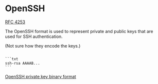 # OpenSSH

[RFC 4253](https://datatracker.ietf.org/doc/html/rfc4253)

The OpenSSH format is used to represent private and public keys that are used for SSH authentication.

(Not sure how they encode the keys.)

~~~admonish example title="Example 1: OpenSSH Public Key"

```txt
ssh-rsa AAAAB...
```
~~~

[OpenSSH private key binary format](http://dnaeon.github.io/openssh-private-key-binary-format/)
